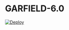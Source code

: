 # GARFIELD-6.0
[![Deploy](https://www.herokucdn.com/deploy/button.svg)](https://heroku.com/deploy?template=https://github.com/Zenoixnoize/GARFIELD-6.0)
